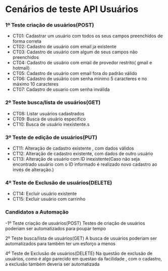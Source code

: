 # Cenários de teste API Usuários

### 1º Teste criação de usuários(POST)

- CT01: Cadastrar um usuário com todos os seus campos preenchidos de forma correta
- CT02: Cadastro de usuário com email ja existente 
- CT03: Cadastro de usuário com algum de seus campos não preenchidos
- CT04: Cadastro de usuário com email de provedor restrito( gmail e hotmail)
- CT05: Cadastro de usuário com email fora do padrão válido
- CT06: Cadastro de usuário com senha mínimo 5 caracteres e no máximo 10 caracteres
- CT07: Cadastro de usuario com senha inválida

### 2º Teste busca/lista de usuários(GET)

- CT08: Listar usuários cadastrados
- CT09: Busca de usuário específico
- CT10: Busca de usuário inexistente.s


### 3º Teste de edição de usuários(PUT)

- CT11: Alteração de cadastro existente , com dados válidos
- CT12: Alteração de cadastro existente, com dados de outro usuário
- CT13: Alteração de usuário com ID inexistente(Caso não seja encontrado usuário com o ID informado é realizado novo cadastro ao invés de alteração.)

### 4º Teste de Exclusão de usuários(DELETE)

- CT14: Excluir usuário existente
- CT15: Excluir usuário com carrinho

 ### Candidatos a Automação

-1º Teste criação de usuários(POST)
Testes de criação de usuários poderiam ser automatizados para poupar tempo

2º Teste busca/lista de usuários(GET)
A busca de usuários poderiam ser automatizados para também ter um esforço a menos

4º Teste de Exclusão de usuários(DELETE)
Na questão de exclusão de usuários, como é algo parecido em questao da facilidade , com o cadastro, a exclusão também deveria ser automatizada

 
